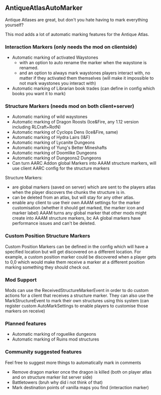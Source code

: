 ## AntiqueAtlasAutoMarker

Antique Atlases are great, but don't you hate having to mark everything yourself?

This mod adds a lot of automatic marking features for the Antique Atlas.

### Interaction Markers (only needs the mod on clientside)
- Automatic marking of activated Waystones
  - with an option to auto rename the marker when the waystone is renamed.
  - and an option to always mark waystones players interact with, no matter if they activated them themselves (will make it impossible to not mark waystones you interact with)
- Automatic marking of Librarian book trades (can define in config which books you want it to mark)

### Structure Markers (needs mod on both client+server)
- Automatic marking of wild waystones
- Automatic marking of Dragon Roosts (Ice&Fire, any 1.12 version including RLCraft+RotN)
- Automatic marking of Cyclops Dens (Ice&Fire, same)
- Automatic marking of Hydra Lairs (I&F)
- Automatic marking of Lycanite Dungeons
- Automatic marking of Yung's Better Mineshafts
- Automatic marking of Doomlike Dungeons
- Automatic marking of Dungeons2 Dungeons
- Can turn AARC Addon global Markers into AAAM structure markers, will use client AARC config for the structure markers

Structure Markers:
- are global markers (saved on server) which are sent to the players atlas when the player discovers the chunks the structure is in.
- can be deleted from an atlas, but will stay for any other atlas.
- enable any client to use their own AAAM settings for the marker customisation (whether it should get marked, the marker icon and marker label)
AAAM turns any global marker that other mods might create into AAAM structure markers, bc AA global markers have performance issues and can't be deleted.

### Custom Position Structure Markers

Custom Position Markers can be defined in the config which will have a specified location but will get discovered on a different location.
For example, a custom position marker could be discovered when a player gets to 0,0 which would make them receive a marker at a different position marking something they should check out.

### Mod Support

Mods can use the ReceivedStructureMarkerEvent in order to do custom actions for a client that receives a structure marker.
They can also use the MarkStructureEvent to mark their own structures using this system (can register custom AutoMarkSettings to enable players to customise those markers on receive)

### Planned features

- Automatic marking of roguelike dungeons
- Automatic marking of Ruins mod structures

### Community suggested features
Feel free to suggest more things to automatically mark in comments

- Remove dragon marker once the dragon is killed (both on player atlas and on structure marker list server side)
- Battletowers (bruh why did i not think of that)
- Mark destination points of vanilla maps you find (interaction marker)